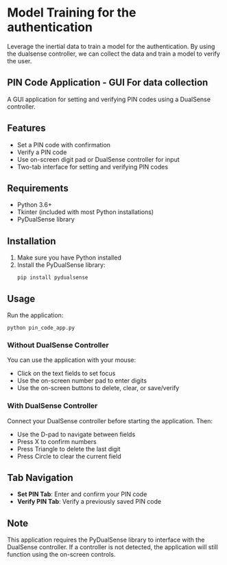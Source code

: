 # Model Training for the authentication 
Leverage the inertial data to train a model for the authentication.
By using the dualsense controller, we can collect the data and train a model to verify the user.


##  PIN Code Application - GUI For data collection

A GUI application for setting and verifying PIN codes using a DualSense controller.

## Features

- Set a PIN code with confirmation
- Verify a PIN code
- Use on-screen digit pad or DualSense controller for input
- Two-tab interface for setting and verifying PIN codes

## Requirements

- Python 3.6+
- Tkinter (included with most Python installations)
- PyDualSense library

## Installation

1. Make sure you have Python installed
2. Install the PyDualSense library:
   ```
   pip install pydualsense
   ```

## Usage

Run the application:
```
python pin_code_app.py
```

### Without DualSense Controller

You can use the application with your mouse:
- Click on the text fields to set focus
- Use the on-screen number pad to enter digits
- Use the on-screen buttons to delete, clear, or save/verify

### With DualSense Controller

Connect your DualSense controller before starting the application. Then:
- Use the D-pad to navigate between fields
- Press X to confirm numbers
- Press Triangle to delete the last digit
- Press Circle to clear the current field

## Tab Navigation

- **Set PIN Tab**: Enter and confirm your PIN code
- **Verify PIN Tab**: Verify a previously saved PIN code

## Note

This application requires the PyDualSense library to interface with the DualSense controller. If a controller is not detected, the application will still function using the on-screen controls.